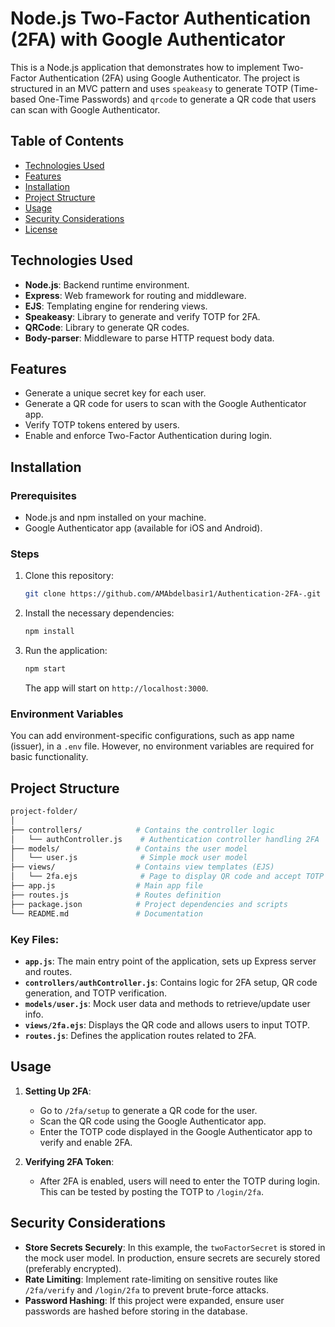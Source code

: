 # Node.js Two-Factor Authentication (2FA) with Google Authenticator

This is a Node.js application that demonstrates how to implement Two-Factor Authentication (2FA) using Google Authenticator. The project is structured in an MVC pattern and uses `speakeasy` to generate TOTP (Time-based One-Time Passwords) and `qrcode` to generate a QR code that users can scan with Google Authenticator.

## Table of Contents

- [Technologies Used](#technologies-used)
- [Features](#features)
- [Installation](#installation)
- [Project Structure](#project-structure)
- [Usage](#usage)
- [Security Considerations](#security-considerations)
- [License](#license)

## Technologies Used

- **Node.js**: Backend runtime environment.
- **Express**: Web framework for routing and middleware.
- **EJS**: Templating engine for rendering views.
- **Speakeasy**: Library to generate and verify TOTP for 2FA.
- **QRCode**: Library to generate QR codes.
- **Body-parser**: Middleware to parse HTTP request body data.

## Features

- Generate a unique secret key for each user.
- Generate a QR code for users to scan with the Google Authenticator app.
- Verify TOTP tokens entered by users.
- Enable and enforce Two-Factor Authentication during login.

## Installation

### Prerequisites

- Node.js and npm installed on your machine.
- Google Authenticator app (available for iOS and Android).

### Steps

1. Clone this repository:

   ```bash
   git clone https://github.com/AMAbdelbasir1/Authentication-2FA-.git
   ```

2. Install the necessary dependencies:

   ```bash
   npm install
   ```

3. Run the application:

   ```bash
   npm start
   ```

   The app will start on `http://localhost:3000`.

### Environment Variables

You can add environment-specific configurations, such as app name (issuer), in a `.env` file. However, no environment variables are required for basic functionality.

## Project Structure

```bash
project-folder/
│
├── controllers/            # Contains the controller logic
│   └── authController.js    # Authentication controller handling 2FA
├── models/                 # Contains the user model
│   └── user.js              # Simple mock user model
├── views/                  # Contains view templates (EJS)
│   └── 2fa.ejs              # Page to display QR code and accept TOTP
├── app.js                  # Main app file
├── routes.js               # Routes definition
├── package.json            # Project dependencies and scripts
└── README.md               # Documentation
```

### Key Files:

- **`app.js`**: The main entry point of the application, sets up Express server and routes.
- **`controllers/authController.js`**: Contains logic for 2FA setup, QR code generation, and TOTP verification.
- **`models/user.js`**: Mock user data and methods to retrieve/update user info.
- **`views/2fa.ejs`**: Displays the QR code and allows users to input TOTP.
- **`routes.js`**: Defines the application routes related to 2FA.

## Usage

1. **Setting Up 2FA**:

   - Go to `/2fa/setup` to generate a QR code for the user.
   - Scan the QR code using the Google Authenticator app.
   - Enter the TOTP code displayed in the Google Authenticator app to verify and enable 2FA.

2. **Verifying 2FA Token**:

   - After 2FA is enabled, users will need to enter the TOTP during login. This can be tested by posting the TOTP to `/login/2fa`.

## Security Considerations

- **Store Secrets Securely**: In this example, the `twoFactorSecret` is stored in the mock user model. In production, ensure secrets are securely stored (preferably encrypted).
- **Rate Limiting**: Implement rate-limiting on sensitive routes like `/2fa/verify` and `/login/2fa` to prevent brute-force attacks.
- **Password Hashing**: If this project were expanded, ensure user passwords are hashed before storing in the database.